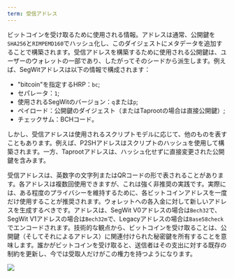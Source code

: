 ```yaml
---
term: 受信アドレス
---
```


ビットコインを受け取るために使用される情報。アドレスは通常、公開鍵を`SHA256`と`RIMPEMD160`でハッシュ化し、このダイジェストにメタデータを追加することで構築されます。受信アドレスを構築するために使用される公開鍵は、ユーザーのウォレットの一部であり、したがってそのシードから派生します。例えば、SegWitアドレスは以下の情報で構成されます：
* "bitcoin"を指定するHRP：`bc`;
* セパレータ：`1`;
* 使用されるSegWitのバージョン：`q`または`p`;
* ペイロード：公開鍵のダイジェスト（またはTaprootの場合は直接公開鍵）;
* チェックサム：BCHコード。

しかし、受信アドレスは使用されるスクリプトモデルに応じて、他のものを表すこともあります。例えば、P2SHアドレスはスクリプトのハッシュを使用して構築されます。一方、Taprootアドレスは、ハッシュ化せずに直接変更された公開鍵を含みます。

受信アドレスは、英数字の文字列またはQRコードの形で表されることがあります。各アドレスは複数回使用できますが、これは強く非推奨の実践です。実際には、ある程度のプライバシーを維持するために、各ビットコインアドレスを一度だけ使用することが推奨されます。ウォレットへの各入金に対して新しいアドレスを生成するべきです。アドレスは、SegWit V0アドレスの場合は`Bech32`で、SegWit V1アドレスの場合は`Bech32m`で、Legacyアドレスの場合は`Base58check`でエンコードされます。技術的な観点から、ビットコインを受け取ることは、公開鍵（そしてそれによるアドレス）に関連付けられた秘密鍵を所有することを意味します。誰かがビットコインを受け取ると、送信者はその支出に対する既存の制約を更新し、今では受取人だけがこの権力を持つようになります。

![](../../dictionnaire/assets/23.png)